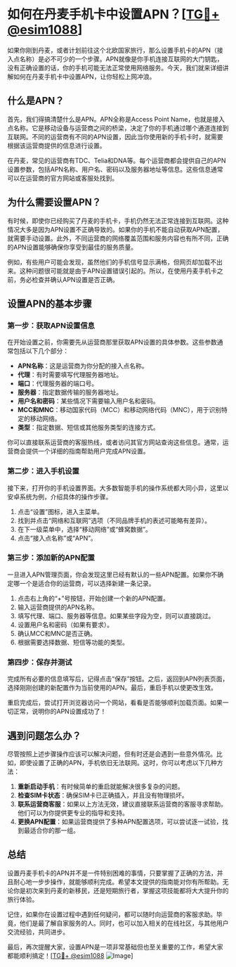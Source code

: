 # 如何在丹麦手机卡中设置APN？[[TG💪+ @esim1088](https://t.me/s/esim1088)]

如果你刚到丹麦，或者计划前往这个北欧国家旅行，那么设置手机卡的APN（接入点名称）是必不可少的一个步骤。APN就像是你手机连接互联网的大门钥匙，没有正确设置的话，你的手机可能无法正常使用网络服务。今天，我们就来详细讲解如何在丹麦手机卡中设置APN，让你轻松上网冲浪。

## 什么是APN？

首先，我们得搞清楚什么是APN。APN全称是Access Point Name，也就是接入点名称。它是移动设备与运营商之间的桥梁，决定了你的手机通过哪个通道连接到互联网。不同的运营商有不同的APN设置，因此当你使用新的手机卡时，就需要根据该运营商提供的信息进行设置。

在丹麦，常见的运营商有TDC、Telia和DNA等。每个运营商都会提供自己的APN设置参数，包括APN名称、用户名、密码以及服务器地址等信息。这些信息通常可以在运营商的官方网站或客服处找到。

## 为什么需要设置APN？

有时候，即使你已经购买了丹麦的手机卡，手机仍然无法正常连接到互联网。这种情况大多是因为APN设置不正确导致的。如果你的手机不能自动获取APN配置，就需要手动设置。此外，不同运营商的网络覆盖范围和服务内容也有所不同，正确的APN设置能够确保你享受到最佳的服务质量。

例如，有些用户可能会发现，虽然他们的手机信号显示满格，但网页却加载不出来。这种问题很可能就是由于APN设置错误引起的。所以，在使用丹麦手机卡之前，务必检查并确认APN设置是否正确。

## 设置APN的基本步骤

### 第一步：获取APN设置信息

在开始设置之前，你需要先从运营商那里获取APN设置的具体参数。这些参数通常包括以下几个部分：

- **APN名称**：这是运营商为你分配的接入点名称。
- **代理**：有时需要填写代理服务器地址。
- **端口**：代理服务器的端口号。
- **服务器**：指定数据传输的服务器地址。
- **用户名和密码**：某些情况下需要输入用户名和密码。
- **MCC和MNC**：移动国家代码（MCC）和移动网络代码（MNC），用于识别特定的移动网络。
- **类型**：指定数据、短信或其他服务类型的连接方式。

你可以直接联系运营商的客服热线，或者访问其官方网站查询这些信息。通常，运营商会提供一个详细的指南帮助用户完成APN设置。

### 第二步：进入手机设置

接下来，打开你的手机设置界面。大多数智能手机的操作系统都大同小异，这里以安卓系统为例，介绍具体的操作步骤。

1. 点击“设置”图标，进入主菜单。
2. 找到并点击“网络和互联网”选项（不同品牌手机的表述可能略有差异）。
3. 在下一级菜单中，选择“移动网络”或“蜂窝数据”。
4. 点击“接入点名称”或“APN”。

### 第三步：添加新的APN配置

一旦进入APN管理页面，你会发现这里已经有默认的一些APN配置。如果你不确定哪一个是适合你的运营商，可以选择新建一条记录。

1. 点击右上角的“+”号按钮，开始创建一个新的APN配置。
2. 输入运营商提供的APN名称。
3. 填写代理、端口、服务器等信息。如果某些字段为空，则可以直接跳过。
4. 设置用户名和密码（如果有要求）。
5. 确认MCC和MNC是否正确。
6. 根据需要选择数据、短信等功能的类型。

### 第四步：保存并测试

完成所有必要的信息填写后，记得点击“保存”按钮。之后，返回到APN列表页面，选择刚刚创建的新配置作为当前使用的APN。最后，重启手机以使更改生效。

重启完成后，尝试打开浏览器访问一个网站，看看是否能够顺利加载页面。如果一切正常，说明你的APN设置成功了！

## 遇到问题怎么办？

尽管按照上述步骤操作应该可以解决问题，但有时还是会遇到一些意外情况。比如，即使设置了正确的APN，手机依旧无法联网。这时，你可以考虑以下几种方法：

1. **重新启动手机**：有时候简单的重启就能解决很多复杂的问题。
2. **检查SIM卡状态**：确保SIM卡已正确插入，并且没有物理损坏。
3. **联系运营商客服**：如果以上方法无效，建议直接联系运营商的客服寻求帮助。他们可以为你提供更专业的指导和支持。
4. **更换APN配置**：如果运营商提供了多种APN配置选项，可以尝试逐一试验，找到最适合你的那一组。

## 总结

设置丹麦手机卡的APN并不是一件特别困难的事情，只要掌握了正确的方法，并且耐心地一步步操作，就能够顺利完成。希望本文提供的指南能对你有所帮助。无论你是初次来到丹麦的新移民，还是短期旅行者，掌握这项技能都将大大提升你的旅行体验。

记住，如果你在设置过程中遇到任何疑问，都可以随时向运营商的客服求助。毕竟，他们是最了解自家服务的人。同时，也可以加入相关的在线社区，与其他用户交流经验，共同进步。

最后，再次提醒大家，设置APN是一项非常基础但也至关重要的工作，希望大家都能顺利搞定！[[TG💪+ @esim1088](https://t.me/s/esim1088) ![Image](https://i.postimg.cc/4NQfJmqS/Snipaste-2025-05-13-00-14-12.png)]